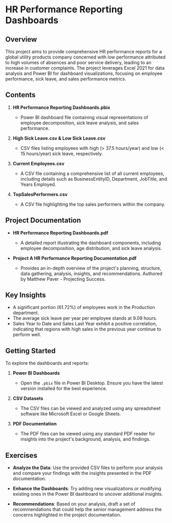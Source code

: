 # HR Performance Reporting Dashboards

## Overview

This project aims to provide comprehensive HR performance reports for a global utility products company concerned with low performance attributed to high volumes of absences and poor service delivery, leading to an increase in customer complaints. The project leverages Excel 2021 for data analysis and Power BI for dashboard visualizations, focusing on employee performance, sick leave, and sales performance metrics.

## Contents

1. **HR Performance Reporting Dashboards.pbix**
    - Power BI dashboard file containing visual representations of employee decomposition, sick leave analysis, and sales performance.

2. **High Sick Leave.csv & Low Sick Leave.csv**
    - CSV files listing employees with high (> 37.5 hours/year) and low (< 15 hours/year) sick leave, respectively.

3. **Current Employees.csv**
    - A CSV file containing a comprehensive list of all current employees, including details such as BusinessEntityID, Department, JobTitle, and Years Employed.

4. **TopSalesPerformers.csv**
    - A CSV file highlighting the top sales performers within the company.

## Project Documentation

- **HR Performance Reporting Dashboards.pdf**
    - A detailed report illustrating the dashboard components, including employee decomposition, age distribution, and sick leave analysis.

- **Project A HR Performance Reporting Documentation.pdf**
    - Provides an in-depth overview of the project's planning, structure, data gathering, analysis, insights, and recommendations. Authored by Matthew Paver - Projecting Success.

## Key Insights

- A significant portion (61.72%) of employees work in the Production department.
- The average sick leave per year per employee stands at 9.09 hours.
- Sales Year to Date and Sales Last Year exhibit a positive correlation, indicating that regions with high sales in the previous year continue to perform well.

## Getting Started

To explore the dashboards and reports:

1. **Power BI Dashboards**
    - Open the `.pbix` file in Power BI Desktop. Ensure you have the latest version installed for the best experience.

2. **CSV Datasets**
    - The CSV files can be viewed and analyzed using any spreadsheet software like Microsoft Excel or Google Sheets.

3. **PDF Documentation**
    - The PDF files can be viewed using any standard PDF reader for insights into the project's background, analysis, and findings.

## Exercises

- **Analyze the Data**: Use the provided CSV files to perform your analysis and compare your findings with the insights presented in the PDF documentation.

- **Enhance the Dashboards**: Try adding new visualizations or modifying existing ones in the Power BI dashboard to uncover additional insights.

- **Recommendations**: Based on your analysis, draft a set of recommendations that could help the senior management address the concerns highlighted in the project documentation.
